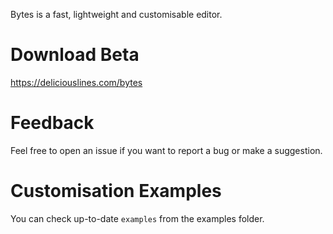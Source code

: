Bytes is a fast, lightweight and customisable editor.

# Download Beta
https://deliciouslines.com/bytes

# Feedback
Feel free to open an issue if you want to report a bug or make a suggestion.

# Customisation ExamplesYou can check up-to-date ``examples`` from the examples folder.